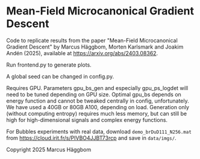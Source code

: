 # Mean-Field Microcanonical Gradient Descent

Code to replicate results from the paper "Mean-Field Microcanonical Gradient Descent" by Marcus Häggbom, Morten 
Karlsmark and Joakim Andén (2025), available at https://arxiv.org/abs/2403.08362.

Run frontend.py to generate plots.

A global seed can be changed in config.py. 

Requires GPU.
Parameters gpu_bs_gen and especially gpu_ps_logdet will need to be tuned depending on GPU size.
Optimal gpu_bs depends on energy function and cannot be tweaked centrally in config, unfortunately.
We have used a 40GB or 80GB A100, depending on load.
Generation only (without computing entropy) requires much less memory, but can still be high for high-dimensional signals and complex energy functions.

For Bubbles experiments with real data, download `demo_brDuD111_N256.mat` from https://cloud.irit.fr/s/PIVBO4JJBT73rcp and save in `data/imgs/`.


Copyright 2025 Marcus Häggbom
